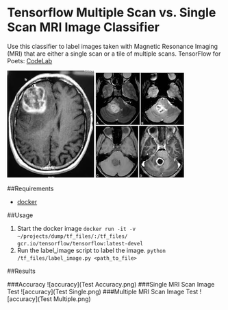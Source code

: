 # Tensorflow Multiple Scan vs. Single Scan MRI Image Classifier

Use this classifier to label images taken with Magnetic Resonance Imaging (MRI) that are either a single scan or a tile of multiple scans. TensorFlow for Poets: [CodeLab](https://codelabs.developers.google.com/codelabs/tensorflow-for-poets/?utm_campaign=chrome_series_machinelearning_063016&utm_source=gdev&utm_medium=yt-desc#0)

![imageOne](glioblastoma/single/Z.jpg)
![imageTwo](glioblastoma/multiple/images.jpg)

##Requirements

* [docker](https://www.docker.com/products/docker-toolbox)

##Usage 

1. Start the docker image `docker run -it -v ~/projects/dump/tf_files/:/tf_files/ gcr.io/tensorflow/tensorflow:latest-devel`
2. Run the label_image script to label the image. `python /tf_files/label_image.py <path_to_file>`

##Results

###Accuracy
![accuracy](Test Accuracy.png)
###Single MRI Scan Image Test
![accuracy](Test Single.png)
###Multiple MRI Scan Image Test
![accuracy](Test Multiple.png)
